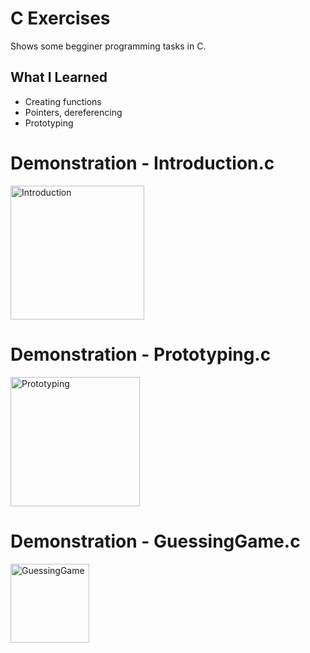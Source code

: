 # C Exercises
Shows some begginer programming tasks in C.

## What I Learned
* Creating functions
* Pointers, dereferencing
* Prototyping

# Demonstration - Introduction.c
<img width="214" alt="Introduction" src="https://user-images.githubusercontent.com/81168517/178524444-910c50cf-bbc9-4d77-b285-e7b1a3ec3b6f.png">

# Demonstration - Prototyping.c
<img width="207" alt="Prototyping" src="https://user-images.githubusercontent.com/81168517/178524502-4375ae07-4bf9-424e-9cf1-f14591cf87cc.png">

# Demonstration - GuessingGame.c
<img width="126" alt="GuessingGame" src="https://user-images.githubusercontent.com/81168517/178524620-7cdfb3f9-cd63-4642-b7f9-fca899dc746e.png">
